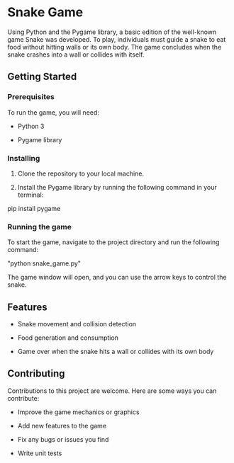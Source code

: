 # Snake Game
Using Python and the Pygame library, a basic edition of the well-known game Snake was developed. To play, individuals must guide a snake to eat food without hitting walls or its own body. The game concludes when the snake crashes into a wall or collides with itself.
## Getting Started
### Prerequisites
To run the game, you will need:

* Python 3

* Pygame library
### Installing
1. Clone the repository to your local machine.

2. Install the Pygame library by running the following command in your terminal:

pip install pygame
### Running the game
To start the game, navigate to the project directory and run the following command:


   "python snake_game.py"


The game window will open, and you can use the arrow keys to control the snake.

## Features
*  Snake movement and collision detection

* Food generation and consumption

* Game over when the snake hits a wall or collides with its own body
## Contributing

Contributions to this project are welcome. Here are some ways you can contribute:

* Improve the game mechanics or graphics

* Add new features to the game

* Fix any bugs or issues you find

* Write unit tests

